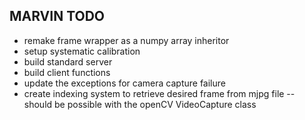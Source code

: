 ## MARVIN TODO
- remake frame wrapper as a numpy array inheritor
- setup systematic calibration
- build standard server
- build client functions
- update the exceptions for camera capture failure
- create indexing system to retrieve desired frame from mjpg file -- should be
possible with the openCV VideoCapture class
